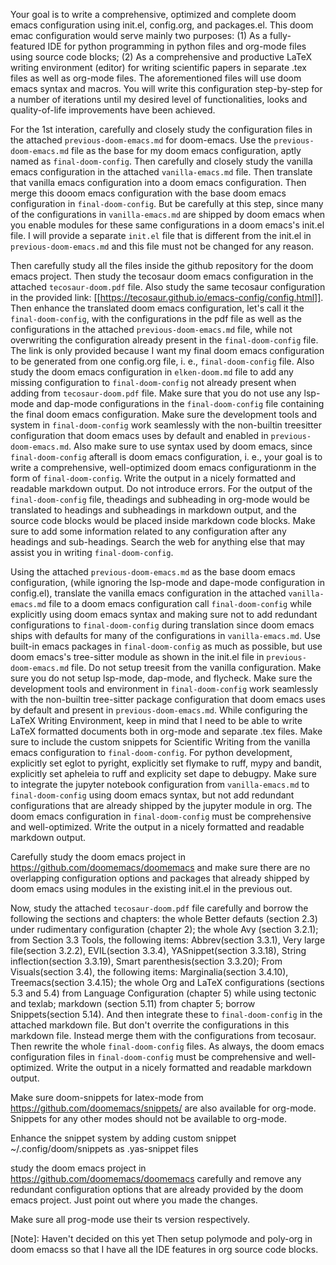 Your goal is to write a comprehensive, optimized and complete doom emacs configuration using init.el, config.org, and packages.el. This doom emac configuration would serve mainly two purposes: (1) As a fully-featured IDE for python programming in python files and org-mode files using source code blocks; (2) As a comprehensive and productive LaTeX writing environment (editor) for writing scientific papers in separate .tex files as well as org-mode files. The aforementioned files will use doom emacs syntax and macros. You will write this configuration step-by-step for a number of iterations until my desired level of functionalities, looks and quality-of-life improvements have been achieved.

For the 1st interation, carefully and closely study the configuration files in the attached `previous-doom-emacs.md` for doom-emacs. Use the `previous-doom-emacs.md` file as the base for my doom emacs configuration, aptly named as `final-doom-config`. Then carefully and closely study the vanilla emacs configuration in the attached `vanilla-emacs.md` file. Then translate that vanilla emacs configuration into a doom emacs configuration. Then merge this dooom emacs configuration with the base doom emacs configuration in `final-doom-config`. But be carefully at this step, since many of the configurations in `vanilla-emacs.md` are shipped by doom emacs when you enable modules for these same configurations in a doom emacs's init.el file. I will provide a separate `init.el` file that is different from the init.el in `previous-doom-emacs.md` and this file must not be changed for any reason.

Then carefully study all the files inside the github repository for the doom emacs project. Then study the tecosaur doom emacs configuration in the attached `tecosaur-doom.pdf` file. Also study the same tecosaur configuration in the provided link: [[https://tecosaur.github.io/emacs-config/config.html]]. Then enhance the translated doom emacs configuration, let's call it the `final-doom-config`, with the configurations in the pdf file as well as the configurations in the attached `previous-doom-emacs.md` file, while not overwriting the configuration already present in the `final-doom-config` file. The link is only provided because I want my final doom emacs configuration to be generated from one config.org file, i. e., `final-doom-config` file. Also study the doom emacs configuration in `elken-doom.md` file to add any missing configuration to `final-doom-config` not already present when adding from `tecosaur-doom.pdf` file. Make sure that you do not use any lsp-mode and dap-mode configurations in the `final-doom-config` file containing the final doom emacs configuration. Make sure the development tools and system in `final-doom-config` work seamlessly with the non-builtin treesitter configuration that doom emacs uses by default and enabled in `previous-doom-emacs.md`. Also make sure to use syntax used by doom emacs, since `final-doom-config` afterall is doom emacs configuration, i. e., your goal is to write a comprehensive, well-optimized doom emacs configurationm in the form of `final-doom-config`. Write the output in a nicely formatted and readable markdown output. Do not introduce errors. For the output of the `final-doom-config` file, theadings and subheading in org-mode would be translated to headings and subheadings in markdown output, and the source code blocks would be placed inside markdown code blocks. Make sure to add some information related to any configuration after any headings and sub-headings. Search the web for anything else that may assist you in writing `final-doom-config`.

Using the attached `previous-doom-emacs.md` as the base doom emacs configuration, (while ignoring the lsp-mode and dape-mode configuration in config.el), translate the vanilla emacs configuration in the attached `vanilla-emacs.md` file to a doom emacs configuration call `final-doom-config` while explicitly using doom emacs syntax and making sure not to add redundant configurations to `final-doom-config` during translation since doom emacs ships with defaults for many of the configurations in `vanilla-emacs.md`. Use built-in emacs packages in `final-doom-config` as much as possible, but use doom emacs's tree-sitter module as shown in the init.el file in `previous-doom-emacs.md` file. Do not setup treesit from the vanilla configuration. Make sure you do not setup lsp-mode, dap-mode, and flycheck. Make sure the development tools and environment in `final-doom-config` work seamlessly with the non-builtin tree-sitter package configuration that doom emacs uses by default and present in `previous-doom-emacs.md`. While configuring the LaTeX Writing Environment, keep in mind that I need to be able to write LaTeX formatted documents both in org-mode and separate .tex files. Make sure to include the custom snippets for Scientific Writing from the vanilla emacs configuration to `final-doom-config`. For python development, explicitly set eglot to pyright, explicitly set flymake to ruff, mypy and bandit, explicitly set apheleia to ruff and explicity set dape to debugpy. Make sure to integrate the jupyter notebook configuration from `vanilla-emacs.md` to `final-doom-config` using doom emacs syntax, but not add redundant configurations that are already shipped by the jupyter module in org. The doom emacs configuration in `final-doom-config` must be comprehensive and well-optimized. Write the output in a nicely formatted and readable markdown output.

Carefully study the doom emacs project in <https://github.com/doomemacs/doomemacs> and make sure there are no overlapping configuration options and packages that already shipped by doom emacs using modules in the existing init.el in the previous out.

Now, study the attached `tecosaur-doom.pdf` file carefully and borrow the following the sections and chapters: the whole Better defauts (section 2.3) under rudimentary configuration (chapter 2); the whole Avy (section 3.2.1); from Section 3.3 Tools, the following items: Abbrev(section 3.3.1), Very large file(section 3.2.2), EVIL(section 3.3.4), YASnippet(section 3.3.18), String inflection(section 3.3.19), Smart parenthesis(section 3.3.20); From Visuals(section 3.4), the following items: Marginalia(section 3.4.10), Treemacs(section 3.4.15); the whole Org and LaTeX configurations (sections 5.3 and 5.4) from Language Configuration (chapter 5) while using tectonic and texlab; markdown (section 5.11) from chapter 5; borrow Snippets(section 5.14). And then integrate these to `final-doom-config` in the attached markdown file. But don't overrite the configurations in this markdown file. Instead merge them with the configurations from tecosaur. Then rewrite the whole `final-doom-config` files. As always, the doom emacs configuration files in `final-doom-config` must be comprehensive and well-optimized. Write the output in a nicely formatted and readable markdown output.

Make sure doom-snippets for latex-mode from <https://github.com/doomemacs/snippets/> are also available for org-mode. Snippets for any other modes should not be available to org-mode.

Enhance the snippet system by adding custom snippet ~/.config/doom/snippets as .yas-snippet files

study the doom emacs project in <https://github.com/doomemacs/doomemacs> carefully and remove any redundant configuration options that are already provided by the doom emacs project. Just point out where you made the changes.

Make sure all prog-mode use their ts version respectively.

[Note]: Haven't decided on this yet
Then setup polymode and poly-org in doom emacss so that I have all the IDE features in org source code blocks.
